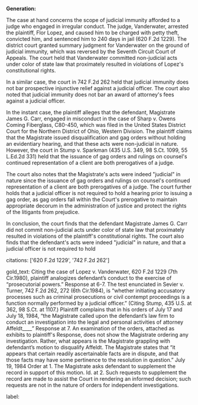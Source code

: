 **Generation:**

 <answer>
The case at hand concerns the scope of judicial immunity afforded to a judge who engaged in irregular conduct. The judge, Vanderwater, arrested the plaintiff, Flor Lopez, and caused him to be charged with petty theft, convicted him, and sentenced him to 240 days in jail (620 F.2d 1229). The district court granted summary judgment for Vanderwater on the ground of judicial immunity, which was reversed by the Seventh Circuit Court of Appeals. The court held that Vanderwater committed non-judicial acts under color of state law that proximately resulted in violations of Lopez's constitutional rights.

In a similar case, the court in 742 F.2d 262 held that judicial immunity does not bar prospective injunctive relief against a judicial officer. The court also noted that judicial immunity does not bar an award of attorney's fees against a judicial officer.

In the instant case, the plaintiff alleges that the defendant, Magistrate James G. Carr, engaged in misconduct in the case of Sharp v. Owens Coming Fiberglass, C80-450, which was filed in the United States District Court for the Northern District of Ohio, Western Division. The plaintiff claims that the Magistrate issued disqualification and gag orders without holding an evidentiary hearing, and that these acts were non-judicial in nature. However, the court in Stump v. Sparkman (435 U.S. 349, 98 S.Ct. 1099, 55 L.Ed.2d 331) held that the issuance of gag orders and rulings on counsel's continued representation of a client are both prerogatives of a judge.

The court also notes that the Magistrate's acts were indeed "judicial" in nature since the issuance of gag orders and rulings on counsel's continued representation of a client are both prerogatives of a judge. The court further holds that a judicial officer is not required to hold a hearing prior to issuing a gag order, as gag orders fall within the Court's prerogative to maintain appropriate decorum in the administration of justice and protect the rights of the litigants from prejudice.

In conclusion, the court finds that the defendant Magistrate James G. Carr did not commit non-judicial acts under color of state law that proximately resulted in violations of the plaintiff's constitutional rights. The court also finds that the defendant's acts were indeed "judicial" in nature, and that a judicial officer is not required to hold

citations: ['620 F.2d 1229', '742 F.2d 262']

gold_text: Citing the case of Lopez v. Vanderwater, 620 F.2d 1229 (7th Cir.1980), plaintiff analogizes defendant’s conduct to the exercise of “prosecutorial powers.” Response at 6-7. The test enunciated in Sevier v. Turner, 742 F.2d 262, 272 (6th Cir.1984), is “whether initiating accusatory processes such as criminal prosecutions or civil contempt proceedings is a function normally performed by a judicial officer.” (Citing Stump, 435 U.S. at 362, 98 S.Ct. at 1107.) Plaintiff complains that in his orders of July 17 and July 18, 1984, “the Magistrate called upon the defendant’s law firm to conduct an investigation into the legal and personal activities of attorney Affeldt____” Response at 7. An examination of the orders, attached as exhibits to plaintiff's Response, does not show the Magistrate ordering any investigation. Rather, what appears is the Magistrate grappling with defendant’s motion to disqualify Affeldt. The Magistrate states that “it appears that certain readily ascertainable facts are in dispute, and that those facts may have some pertinence to the resolution in question.” July 19, 1984 Order at 1. The Magistrate asks defendant to supplement the record in support of this motion. Id. at 2. Such requests to supplement the record are made to assist the Court in rendering an informed decision; such requests are not in the nature of orders for independent investigations.

label: 